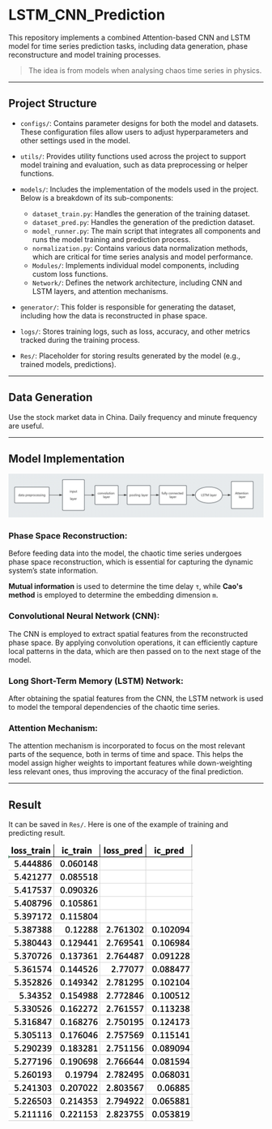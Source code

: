 
# LSTM_CNN_Prediction

This repository implements a combined Attention-based CNN and LSTM model for time series prediction tasks, including data generation, phase reconstructure and model training processes.

> The idea is from models when analysing chaos time series in physics.

---

## Project Structure

- `configs/`: Contains parameter designs for both the model and datasets. These configuration files allow users to adjust hyperparameters and other settings used in the model.
  
- `utils/`: Provides utility functions used across the project to support model training and evaluation, such as data preprocessing or helper functions.

- `models/`: Includes the implementation of the models used in the project. Below is a breakdown of its sub-components:
  - `dataset_train.py`: Handles the generation of the training dataset.
  - `dataset_pred.py`: Handles the generation of the prediction dataset.
  - `model_runner.py`: The main script that integrates all components and runs the model training and prediction process.
  - `normalization.py`: Contains various data normalization methods, which are critical for time series analysis and model performance.
  - `Modules/`: Implements individual model components, including custom loss functions.
  - `Network/`: Defines the network architecture, including CNN and LSTM layers, and attention mechanisms.

- `generator/`: This folder is responsible for generating the dataset, including how the data is reconstructed in phase space.

- `logs/`: Stores training logs, such as loss, accuracy, and other metrics tracked during the training process.

- `Res/`: Placeholder for storing results generated by the model (e.g., trained models, predictions).

---

## Data Generation

Use the stock market data in China. Daily frequency and minute frequency are useful.

---

## Model Implementation

![img.png](img.png)

### Phase Space Reconstruction: 
Before feeding data into the model, the chaotic time series undergoes phase space reconstruction, which is essential for capturing the dynamic system’s state information. 

**Mutual information** is used to determine the time delay `τ`, while **Cao's method** is employed to determine the embedding dimension `m`.

### Convolutional Neural Network (CNN): 
The CNN is employed to extract spatial features from the reconstructed phase space. By applying convolution operations, it can efficiently capture local patterns in the data, which are then passed on to the next stage of the model.


### Long Short-Term Memory (LSTM) Network: 
After obtaining the spatial features from the CNN, the LSTM network is used to model the temporal dependencies of the chaotic time series.


### Attention Mechanism: 
The attention mechanism is incorporated to focus on the most relevant parts of the sequence, both in terms of time and space. This helps the model assign higher weights to important features while down-weighting less relevant ones, thus improving the accuracy of the final prediction.

---

## Result
It can be saved in `Res/`. Here is one of the example of training and predicting result.

![img_1.png](img_1.png)